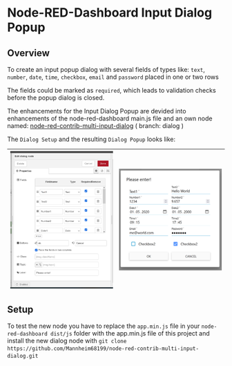 # Node-RED-Dashboard Input Dialog Popup



## Overview

To create an input popup dialog  with several fields of types like:  `text`, `number`, `date`, `time`, `checkbox`, `email` and `password`  placed in one or two rows

The fields could be marked as `required`, which leads to validation checks before the popup dialog is closed.

The enhancements for the Input Dialog Popup are devided into enhancements of the node-red-dashboard main.js file and an own node named: 
[node-red-contrib-multi-input-dialog](https://github.com/Mannheim68199/node-red-contrib-multi-input-dialog/tree/dialog) ( branch: dialog )

The  `Dialog Setup`  and the resulting   `Dialog Popup`   looks like:



|             <img src="./DialogSetup.png" width="250">        |          <img src="./DialogPopup.png" width="250">           |
|------------|-------------| 


## Setup

To test the new node you have to replace the `app.min.js` file in your `node-red-dashboard dist/js` folder with the app.min.js file of this project 
and install the new dialog node with `git clone https://github.com/Mannheim68199/node-red-contrib-multi-input-dialog.git`

